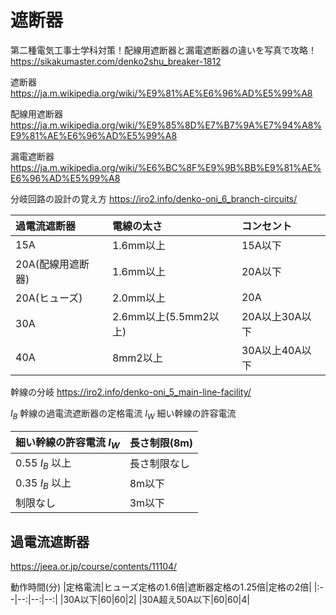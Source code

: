 # 遮断器
第二種電気工事士学科対策！配線用遮断器と漏電遮断器の違いを写真で攻略！
https://sikakumaster.com/denko2shu_breaker-1812

遮断器
https://ja.m.wikipedia.org/wiki/%E9%81%AE%E6%96%AD%E5%99%A8

配線用遮断器
https://ja.m.wikipedia.org/wiki/%E9%85%8D%E7%B7%9A%E7%94%A8%E9%81%AE%E6%96%AD%E5%99%A8

漏電遮断器
https://ja.m.wikipedia.org/wiki/%E6%BC%8F%E9%9B%BB%E9%81%AE%E6%96%AD%E5%99%A8

分岐回路の設計の覚え方
https://iro2.info/denko-oni_6_branch-circuits/

|過電流遮断器|電線の太さ|コンセント|
|:--|:--|:--|
|15A|1.6mm以上|15A以下|
|20A(配線用遮断器)|1.6mm以上|20A以下|
|20A(ヒューズ)|2.0mm以上|20A|
|30A|2.6mm以上(5.5mm2以上)|20A以上30A以下|
|40A|8mm2以上|30A以上40A以下|

幹線の分岐
https://iro2.info/denko-oni_5_main-line-facility/

$I_B$ 幹線の過電流遮断器の定格電流
$I_W$ 細い幹線の許容電流

|細い幹線の許容電流 $I_W$ |長さ制限(8m)|
|:--|:--|
|0.55 $I_B$ 以上| 長さ制限なし |
|0.35 $I_B$ 以上| 8m以下 |
|制限なし | 3m以下 |




## 過電流遮断器

https://jeea.or.jp/course/contents/11104/

動作時間(分)
|定格電流|ヒューズ定格の1.6倍|遮断器定格の1.25倍|定格の2倍|
|:--|--:|--:|--:|
|30A以下|60|60|2|
|30A超え50A以下|60|60|4|



